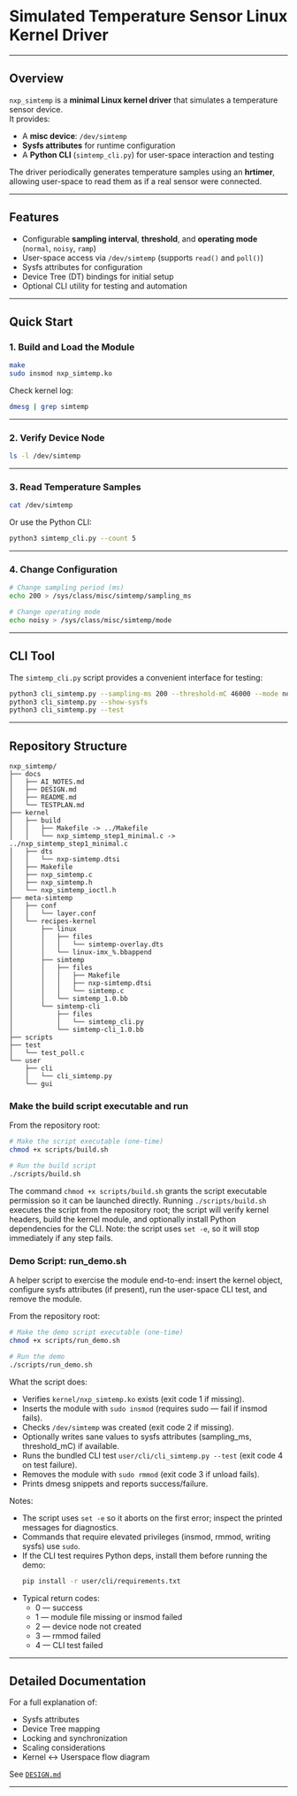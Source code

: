 
# **Simulated Temperature Sensor Linux Kernel Driver**

---

## Overview

`nxp_simtemp` is a **minimal Linux kernel driver** that simulates a temperature sensor device.  
It provides:

- A **misc device**: `/dev/simtemp`  
- **Sysfs attributes** for runtime configuration  
- A **Python CLI** (`simtemp_cli.py`) for user-space interaction and testing  

The driver periodically generates temperature samples using an **hrtimer**, allowing user-space to read them as if a real sensor were connected.

---

## Features

- Configurable **sampling interval**, **threshold**, and **operating mode** (`normal`, `noisy`, `ramp`)  
- User-space access via `/dev/simtemp` (supports `read()` and `poll()`)  
- Sysfs attributes for configuration  
- Device Tree (DT) bindings for initial setup  
- Optional CLI utility for testing and automation  

---

## Quick Start

### 1. Build and Load the Module

```bash
make
sudo insmod nxp_simtemp.ko
```

Check kernel log:
```bash
dmesg | grep simtemp
```

---

### 2. Verify Device Node

```bash
ls -l /dev/simtemp
```

---

### 3. Read Temperature Samples

```bash
cat /dev/simtemp
```

Or use the Python CLI:

```bash
python3 simtemp_cli.py --count 5
```

---

### 4. Change Configuration

```bash
# Change sampling period (ms)
echo 200 > /sys/class/misc/simtemp/sampling_ms

# Change operating mode
echo noisy > /sys/class/misc/simtemp/mode
```

---

## CLI Tool

The `simtemp_cli.py` script provides a convenient interface for testing:

```bash
python3 cli_simtemp.py --sampling-ms 200 --threshold-mC 46000 --mode noisy
python3 cli_simtemp.py --show-sysfs
python3 cli_simtemp.py --test
```

---

## Repository Structure

```
nxp_simtemp/
├── docs
│   ├── AI_NOTES.md
│   ├── DESIGN.md
│   ├── README.md
│   └── TESTPLAN.md
├── kernel
│   ├── build
│   │   ├── Makefile -> ../Makefile
│   │   └── nxp_simtemp_step1_minimal.c -> ../nxp_simtemp_step1_minimal.c
│   ├── dts
│   │   └── nxp-simtemp.dtsi
│   ├── Makefile
│   ├── nxp_simtemp.c
│   ├── nxp_simtemp.h
│   └── nxp_simtemp_ioctl.h
├── meta-simtemp
│   ├── conf
│   │   └── layer.conf
│   └── recipes-kernel
│       ├── linux
│       │   ├── files
│       │   │   └── simtemp-overlay.dts
│       │   └── linux-imx_%.bbappend
│       ├── simtemp
│       │   ├── files
│       │   │   ├── Makefile
│       │   │   ├── nxp-simtemp.dtsi
│       │   │   └── simtemp.c
│       │   └── simtemp_1.0.bb
│       └── simtemp-cli
│           ├── files
│           │   └── simtemp_cli.py
│           └── simtemp-cli_1.0.bb
├── scripts
├── test
│   └── test_poll.c
└── user
    ├── cli
    │   └── cli_simtemp.py
    └── gui
```

### Make the build script executable and run

From the repository root:

```bash
# Make the script executable (one-time)
chmod +x scripts/build.sh

# Run the build script
./scripts/build.sh
```
The command `chmod +x scripts/build.sh` grants the script executable permission so it can be launched directly. Running `./scripts/build.sh` executes the script from the repository root; the script will verify kernel headers, build the kernel module, and optionally install Python dependencies for the CLI. Note: the script uses `set -e`, so it will stop immediately if any step fails.



### Demo Script: run_demo.sh

A helper script to exercise the module end-to-end: insert the kernel object, configure sysfs attributes (if present), run the user-space CLI test, and remove the module.

From the repository root:

```bash
# Make the demo script executable (one-time)
chmod +x scripts/run_demo.sh

# Run the demo
./scripts/run_demo.sh
```

What the script does:
- Verifies `kernel/nxp_simtemp.ko` exists (exit code 1 if missing).
- Inserts the module with `sudo insmod` (requires sudo — fail if insmod fails).
- Checks `/dev/simtemp` was created (exit code 2 if missing).
- Optionally writes sane values to sysfs attributes (sampling_ms, threshold_mC) if available.
- Runs the bundled CLI test `user/cli/cli_simtemp.py --test` (exit code 4 on test failure).
- Removes the module with `sudo rmmod` (exit code 3 if unload fails).
- Prints dmesg snippets and reports success/failure.

Notes:
- The script uses `set -e` so it aborts on the first error; inspect the printed messages for diagnostics.
- Commands that require elevated privileges (insmod, rmmod, writing sysfs) use `sudo`.
- If the CLI test requires Python deps, install them before running the demo:
  ```bash
  pip install -r user/cli/requirements.txt
  ```
- Typical return codes:
  - 0 — success
  - 1 — module file missing or insmod failed
  - 2 — device node not created
  - 3 — rmmod failed
  - 4 — CLI test failed


---

## Detailed Documentation

For a full explanation of:

- Sysfs attributes  
- Device Tree mapping  
- Locking and synchronization  
- Scaling considerations  
- Kernel ↔ Userspace flow diagram  

See [`DESIGN.md`](./DESIGN.md)

---
